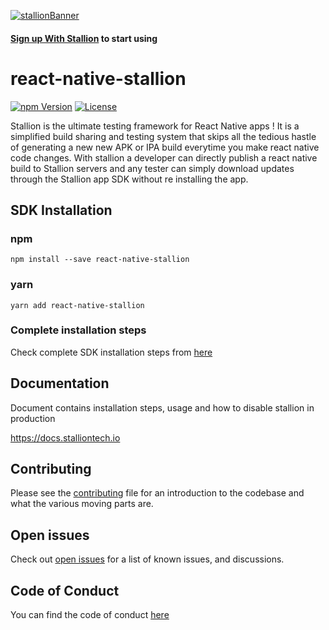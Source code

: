 [![stallionBanner](https://assets.stalliontech.io./stallion_logo.png)](https://stalliontech.io/)

#### [Sign up With Stallion](https://console.stalliontech.io/) to start using

# react-native-stallion

[![npm Version](https://img.shields.io/npm/v/react-native-stallion.svg)](https://www.npmjs.com/package/react-native-stallion) [![License](https://img.shields.io/npm/l/react-native-stallion.svg)](https://www.npmjs.com/package/react-native-stallion)

Stallion is the ultimate testing framework for React Native apps !
It is a simplified build sharing and testing system that skips all the tedious hastle of generating a new new APK or IPA build everytime you make react native code changes.
With stallion a developer can directly publish a react native build to Stallion servers and any tester can simply download updates through the Stallion app SDK without re installing the app.

## SDK Installation

### npm

```
npm install --save react-native-stallion
```

### yarn

```
yarn add react-native-stallion
```

### Complete installation steps

Check complete SDK installation steps from [here](https://docs.stalliontech.io/docs/install)

## Documentation

Document contains installation steps, usage and how to disable stallion in production

https://docs.stalliontech.io

## Contributing

Please see the [contributing](./CONTRIBUTING.md) file
for an introduction to the codebase and what the various moving parts are.

## Open issues

Check out [open issues](https://github.com/stallion-tech/react-native-stallion/issues) for a list of known issues, and discussions.

## Code of Conduct

You can find the code of conduct [here](./CODE_OF_CONDUCT.md)
